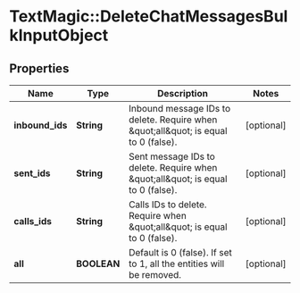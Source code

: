 # TextMagic::DeleteChatMessagesBulkInputObject

## Properties
Name | Type | Description | Notes
------------ | ------------- | ------------- | -------------
**inbound_ids** | **String** | Inbound message IDs to delete. Require when \&quot;all\&quot; is equal to 0 (false). | [optional] 
**sent_ids** | **String** | Sent message IDs to delete. Require when \&quot;all\&quot; is equal to 0 (false). | [optional] 
**calls_ids** | **String** | Calls IDs to delete. Require when \&quot;all\&quot; is equal to 0 (false). | [optional] 
**all** | **BOOLEAN** | Default is 0 (false). If set to 1, all the entities will be removed. | [optional] 


